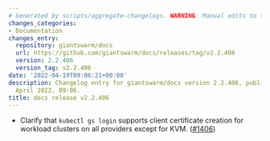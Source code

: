 ```yaml
---
# Generated by scripts/aggregate-changelogs. WARNING: Manual edits to this files will be overwritten.
changes_categories:
- Documentation
changes_entry:
  repository: giantswarm/docs
  url: https://github.com/giantswarm/docs/releases/tag/v2.2.406
  version: 2.2.406
  version_tag: v2.2.406
date: '2022-04-19T09:06:21+00:00'
description: Changelog entry for giantswarm/docs version 2.2.406, published on 19
  April 2022, 09:06.
title: docs release v2.2.406
---
```


- Clarify that `kubectl gs login` supports client certificate creation for workload clusters on all providers except for KVM. ([#1406](https://github.com/giantswarm/docs/pull/1406))
